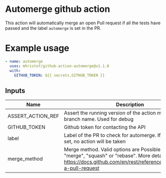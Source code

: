 # Automerge github action

This action will automatically merge an open Pull request if all the
tests have passed and the label `automerge` is set in the PR.

# Example usage


```yaml
- name: automerge
  uses: mhristof/github-action-automerge@v1.1.0
  with:
    GITHUB_TOKEN: ${{ secrets.GITHUB_TOKEN }}
```

## Inputs

| Name | Description | Default | Required |
| ---- | ----------- | ------- | -------- |
| ASSERT_ACTION_REF | Assert the running version of the action matches the branch name. Used for debug |  | false|
| GITHUB_TOKEN | Github token for contacting the API |  | true|
| label | Label of the PR to check for automerge. If label is not set, no action will be taken | automerge | false|
| merge_method | Merge method. Valid options are Possible values are "merge", "squash" or "rebase". More details at https://docs.github.com/en/rest/reference/pulls#merge-a-pull-request | squash | false|
